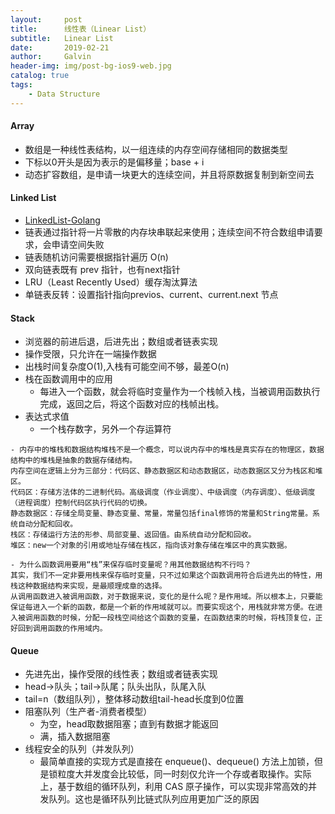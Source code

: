 ```yaml
---
layout:     post
title:      线性表（Linear List）
subtitle:   Linear List
date:       2019-02-21
author:     Galvin
header-img: img/post-bg-ios9-web.jpg
catalog: true
tags:
    - Data Structure
--- 
```


#### Array
-  数组是一种线性表结构，以一组连续的内存空间存储相同的数据类型
- 下标以0开头是因为表示的是偏移量；base + i
- 动态扩容数组，是申请一块更大的连续空间，并且将原数据复制到新空间去

#### Linked List
* [LinkedList-Golang](https://github.com/Galvin-wjw/Golang-study/blob/master/Algorithm/linked-list.go)
* 链表通过指针将一片零散的内存块串联起来使用；连续空间不符合数组申请要求，会申请空间失败
* 链表随机访问需要根据指针遍历 O(n)
* 双向链表既有  prev 指针，也有next指针
* LRU（Least Recently Used）缓存淘汰算法
* 单链表反转：设置指针指向previos、current、current.next 节点

#### Stack
* 浏览器的前进后退，后进先出；数组或者链表实现
* 操作受限，只允许在一端操作数据
* 出栈时间复杂度O(1),入栈有可能空间不够，最差O(n)
* 栈在函数调用中的应用
    * 每进入一个函数，就会将临时变量作为一个栈帧入栈，当被调用函数执行完成，返回之后，将这个函数对应的栈帧出栈。
* 表达式求值
    * 一个栈存数字，另外一个存运算符
```
- 内存中的堆栈和数据结构堆栈不是一个概念，可以说内存中的堆栈是真实存在的物理区，数据结构中的堆栈是抽象的数据存储结构。
内存空间在逻辑上分为三部分：代码区、静态数据区和动态数据区，动态数据区又分为栈区和堆区。
代码区：存储方法体的二进制代码。高级调度（作业调度）、中级调度（内存调度）、低级调度（进程调度）控制代码区执行代码的切换。
静态数据区：存储全局变量、静态变量、常量，常量包括final修饰的常量和String常量。系统自动分配和回收。
栈区：存储运行方法的形参、局部变量、返回值。由系统自动分配和回收。
堆区：new一个对象的引用或地址存储在栈区，指向该对象存储在堆区中的真实数据。
```


```
- 为什么函数调用要用“栈”来保存临时变量呢？用其他数据结构不行吗？
其实，我们不一定非要用栈来保存临时变量，只不过如果这个函数调用符合后进先出的特性，用栈这种数据结构来实现，是最顺理成章的选择。
从调用函数进入被调用函数，对于数据来说，变化的是什么呢？是作用域。所以根本上，只要能保证每进入一个新的函数，都是一个新的作用域就可以。而要实现这个，用栈就非常方便。在进入被调用函数的时候，分配一段栈空间给这个函数的变量，在函数结束的时候，将栈顶复位，正好回到调用函数的作用域内。
```


#### Queue
* 先进先出，操作受限的线性表；数组或者链表实现
* head->队头；tail->队尾；队头出队，队尾入队
* tail=n（数组队列），整体移动数组tail-head长度到0位置
* 阻塞队列（生产者-消费者模型）
    * 为空，head取数据阻塞；直到有数据才能返回
    * 满，插入数据阻塞
* 线程安全的队列（并发队列）
    * 最简单直接的实现方式是直接在 enqueue()、dequeue() 方法上加锁，但是锁粒度大并发度会比较低，同一时刻仅允许一个存或者取操作。实际上，基于数组的循环队列，利用 CAS 原子操作，可以实现非常高效的并发队列。这也是循环队列比链式队列应用更加广泛的原因

